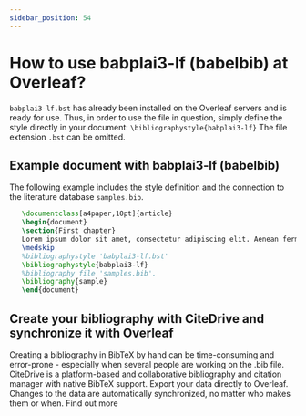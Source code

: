 ```yaml
---
sidebar_position: 54
---
```


# How to use babplai3-lf (babelbib) at Overleaf?
`babplai3-lf.bst` has already been installed on the Overleaf servers and is ready for use. Thus, in order to use the file in question, simply define the style directly in your document: `\bibliographystyle{babplai3-lf}` The file extension `.bst` can be omitted.

## Example document with babplai3-lf (babelbib)
The following example includes the style definition and the connection to the literature database `samples.bib`.
```tex
   \documentclass[a4paper,10pt]{article}
   \begin{document}
   \section{First chapter}
   Lorem ipsum dolor sit amet, consectetur adipiscing elit. Aenean fermentum justo massa, ut maximus mauris sodales et. Aenean vel elit a erat rhoncus pharetra.
   \medskip
   %bibliographystyle 'babplai3-lf.bst'
   \bibliographystyle{babplai3-lf}
   %bibliography file 'samples.bib'.
   \bibliography{sample}
   \end{document}
```

## Create your bibliography with CiteDrive and synchronize it with Overleaf
Creating a bibliography in BibTeX by hand can be time-consuming and error-prone - especially when several people are working on the .bib file. CiteDrive is a platform-based and collaborative bibliography and citation manager with native BibTeX support. Export your data directly to Overleaf. Changes to the data are automatically synchronized, no matter who makes them or when. Find out more